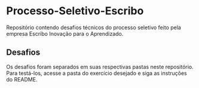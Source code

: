 # Processo-Seletivo-Escribo
Repositório contendo desafios técnicos do processo seletivo feito pela empresa Escribo Inovação para o Aprendizado.

## Desafios
Os desafios foram separados em suas respectivas pastas neste repositório.
Para testá-los, acesse a pasta do exercício desejado e siga as instruções do README.